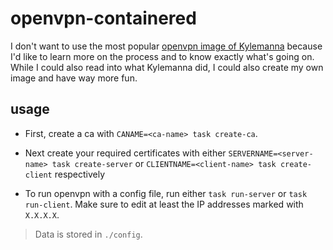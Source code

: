 # openvpn-containered
 
I don't want to use the most popular [openvpn image of Kylemanna](https://github.com/kylemanna/docker-openvpn) because I'd like to learn more on the process and to know exactly what's going on. While I could also read into what Kylemanna did, I could also create my own image and have way more fun.

## usage

- First, create a ca with `CANAME=<ca-name> task create-ca`.

- Next create your required certificates with either `SERVERNAME=<server-name> task create-server` or `CLIENTNAME=<client-name> task create-client` respectively

- To run openvpn with a config file, run either `task run-server` or `task run-client`. Make sure to edit at least the IP addresses marked with `X.X.X.X`.

> Data is stored in `./config`.
